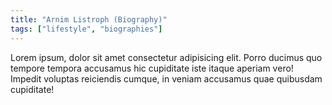 ```yaml
---
title: "Arnim Listroph (Biography)"
tags: ["lifestyle", "biographies"]
---
```


Lorem ipsum, dolor sit amet consectetur adipisicing elit. Porro ducimus quo   tempore tempora accusamus hic cupiditate iste itaque aperiam vero! Impedit voluptas reiciendis cumque, in veniam accusamus quae quibusdam cupiditate!
